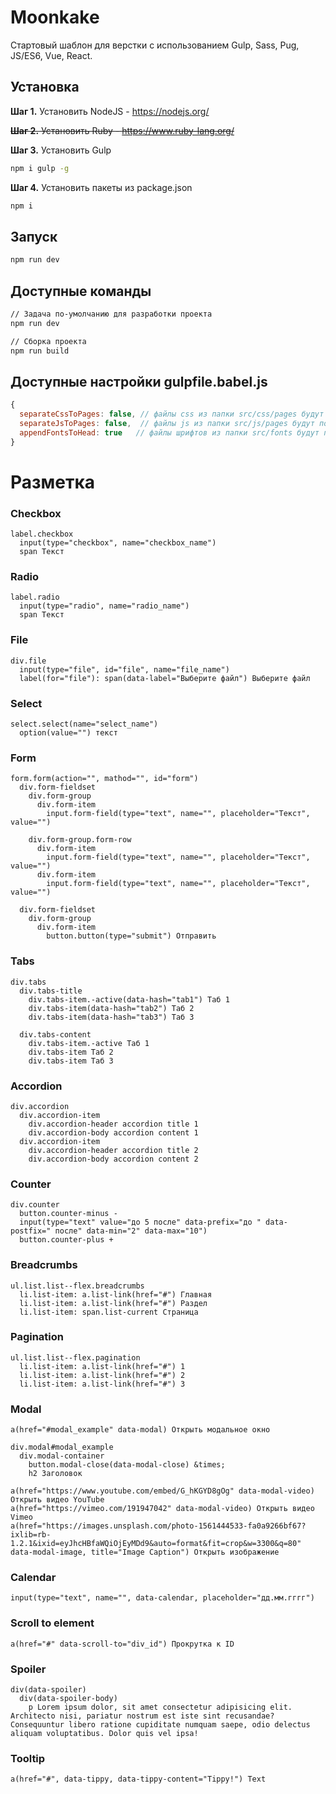 # Moonkake

Стартовый шаблон для верстки с использованием Gulp, Sass, Pug, JS/ES6, Vue, React.

## Установка

**Шаг 1.** Установить NodeJS - https://nodejs.org/

~~**Шаг 2.** Установить Ruby - https://www.ruby-lang.org/~~

**Шаг 3.** Установить Gulp

```sh
npm i gulp -g
```

**Шаг 4.** Установить пакеты из package.json

```sh
npm i
```

## Запуск

```sh
npm run dev
```

## Доступные команды

```sh
// Задача по-умолчанию для разработки проекта
npm run dev

// Сборка проекта
npm run build
```

## Доступные настройки gulpfile.babel.js

```js
{
  separateCssToPages: false, // файлы css из папки src/css/pages будут подключаться отдельно в head
  separateJsToPages: false,  // файлы js из папки src/js/pages будут подключаться отдельно после app.js
  appendFontsToHead: true   // файлы шрифтов из папки src/fonts будут подключаться в head
}
```

# Разметка

### Сheckbox

```pug
label.checkbox
  input(type="checkbox", name="checkbox_name")
  span Текст
```

### Radio

```pug
label.radio
  input(type="radio", name="radio_name")
  span Текст
```

### File

```pug
div.file
  input(type="file", id="file", name="file_name")
  label(for="file"): span(data-label="Выберите файл") Выберите файл
```

### Select

```pug
select.select(name="select_name")
  option(value="") текст
```

### Form

```pug
form.form(action="", mathod="", id="form")
  div.form-fieldset
    div.form-group
      div.form-item
        input.form-field(type="text", name="", placeholder="Текст", value="")

    div.form-group.form-row
      div.form-item
        input.form-field(type="text", name="", placeholder="Текст", value="")
      div.form-item
        input.form-field(type="text", name="", placeholder="Текст", value="")

  div.form-fieldset
    div.form-group
      div.form-item
        button.button(type="submit") Отправить
```

### Tabs

```pug
div.tabs
  div.tabs-title
    div.tabs-item.-active(data-hash="tab1") Таб 1
    div.tabs-item(data-hash="tab2") Таб 2
    div.tabs-item(data-hash="tab3") Таб 3

  div.tabs-content
    div.tabs-item.-active Таб 1
    div.tabs-item Таб 2
    div.tabs-item Таб 3
```

### Accordion

```pug
div.accordion
  div.accordion-item
    div.accordion-header accordion title 1
    div.accordion-body accordion content 1
  div.accordion-item
    div.accordion-header accordion title 2
    div.accordion-body accordion content 2
```

### Counter

```pug
div.counter
  button.counter-minus -
  input(type="text" value="до 5 после" data-prefix="до " data-postfix=" после" data-min="2" data-max="10")
  button.counter-plus +
```

### Breadcrumbs

```pug
ul.list.list--flex.breadcrumbs
  li.list-item: a.list-link(href="#") Главная
  li.list-item: a.list-link(href="#") Раздел
  li.list-item: span.list-current Страница
```

### Pagination

```pug
ul.list.list--flex.pagination
  li.list-item: a.list-link(href="#") 1
  li.list-item: a.list-link(href="#") 2
  li.list-item: a.list-link(href="#") 3
```

### Modal

```pug
a(href="#modal_example" data-modal) Открыть модальное окно

div.modal#modal_example
  div.modal-container
    button.modal-close(data-modal-close) &times;
    h2 Заголовок

a(href="https://www.youtube.com/embed/G_hKGYD8gOg" data-modal-video) Открыть видео YouTube
a(href="https://vimeo.com/191947042" data-modal-video) Открыть видео Vimeo
a(href="https://images.unsplash.com/photo-1561444533-fa0a9266bf67?ixlib=rb-1.2.1&ixid=eyJhcHBfaWQiOjEyMDd9&auto=format&fit=crop&w=3300&q=80" data-modal-image, title="Image Caption") Открыть изображение
```

### Calendar

```pug
input(type="text", name="", data-calendar, placeholder="дд.мм.гггг")
```

### Scroll to element

```pug
a(href="#" data-scroll-to="div_id") Прокрутка к ID
```

### Spoiler

```pug
div(data-spoiler)
  div(data-spoiler-body)
    p Lorem ipsum dolor, sit amet consectetur adipisicing elit. Architecto nisi, pariatur nostrum est iste sint recusandae? Consequuntur libero ratione cupiditate numquam saepe, odio delectus aliquam voluptatibus. Dolor quis vel ipsa!
```

### Tooltip

```pug
a(href="#", data-tippy, data-tippy-content="Tippy!") Text
```
